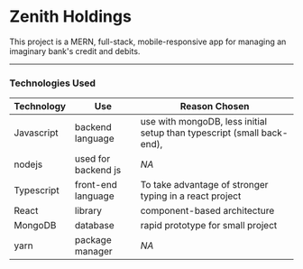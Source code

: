 # Zenith Holdings
This project is a MERN, full-stack, mobile-responsive app for managing an imaginary bank's credit and debits.

<hr>

### Technologies Used


| Technology | Use | Reason Chosen
| --- | --- | --- |
Javascript | backend language | use with mongoDB, less initial setup than typescript (small back-end), |
nodejs | used for backend js | *NA* |
Typescript| front-end language | To take advantage of stronger typing in a react project  |
React | library | component-based architecture |
MongoDB | database | rapid prototype for small project |
yarn | package manager | *NA* |
